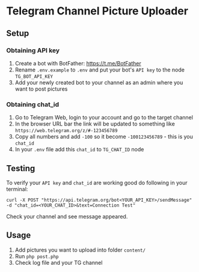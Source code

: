 # Telegram Channel Picture Uploader

## Setup

### Obtaining API key

1) Create a bot with BotFather: https://t.me/BotFather
2) Rename `.env.example` to `.env` and put your bot's `API key` to the node `TG_BOT_API_KEY`
3) Add your newly created bot to your channel as an admin where you want to post pictures

### Obtaining chat_id

1) Go to Telegram Web, login to your account and go to the target channel
2) In the browser URL bar the link will be updated to something like `https://web.telegram.org/z/#-123456789`
3) Copy all numbers and add `-100` so it become `-100123456789` - this is you `chat_id`
4) In your `.env` file add this `chat_id` to `TG_CHAT_ID` node

## Testing

To verify your `API key` and `chat_id` are working good do following in your terminal:

`curl -X POST "https://api.telegram.org/bot<YOUR_API_KEY>/sendMessage" -d "chat_id=<YOUR_CHAT_ID>&text=Connection Test"`

Check your channel and see message appeared.

## Usage

1) Add pictures you want to upload into folder `content/`
2) Run `php post.php`
3) Check log file and your TG channel
